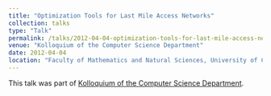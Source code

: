 ```yaml
---
title: "Optimization Tools for Last Mile Access Networks"
collection: talks
type: "Talk"
permalink: /talks/2012-04-04-optimization-tools-for-last-mile-access-networks
venue: "Kolloquium of the Computer Science Department"
date: 2012-04-04
location: "Faculty of Mathematics and Natural Sciences, University of Cologne"
---
```


This talk was part of [Kolloquium of the Computer Science Department](http://www.zaik.uni-koeln.de/AFS/teachings/seminars/oberseminar.de.html).